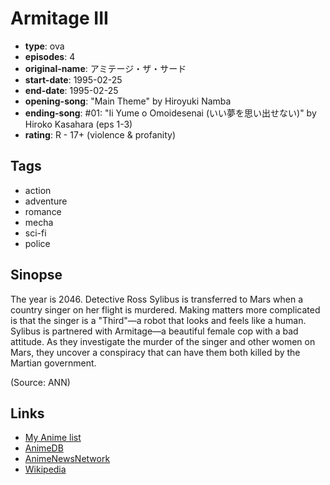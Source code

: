 # Armitage III

-   **type**: ova
-   **episodes**: 4
-   **original-name**: アミテージ・ザ・サード
-   **start-date**: 1995-02-25
-   **end-date**: 1995-02-25
-   **opening-song**: "Main Theme" by Hiroyuki Namba
-   **ending-song**: #01: "Ii Yume o Omoidesenai (いい夢を思い出せない)" by Hiroko Kasahara (eps 1-3)
-   **rating**: R - 17+ (violence & profanity)

## Tags

-   action
-   adventure
-   romance
-   mecha
-   sci-fi
-   police

## Sinopse

The year is 2046. Detective Ross Sylibus is transferred to Mars when a country singer on her flight is murdered. Making matters more complicated is that the singer is a "Third"—a robot that looks and feels like a human. Sylibus is partnered with Armitage—a beautiful female cop with a bad attitude. As they investigate the murder of the singer and other women on Mars, they uncover a conspiracy that can have them both killed by the Martian government.

(Source: ANN)

## Links

-   [My Anime list](https://myanimelist.net/anime/1079/Armitage_III)
-   [AnimeDB](http://anidb.info/perl-bin/animedb.pl?show=anime&aid=420)
-   [AnimeNewsNetwork](http://www.animenewsnetwork.com/encyclopedia/anime.php?id=378)
-   [Wikipedia](http://en.wikipedia.org/wiki/Armitage_III)
